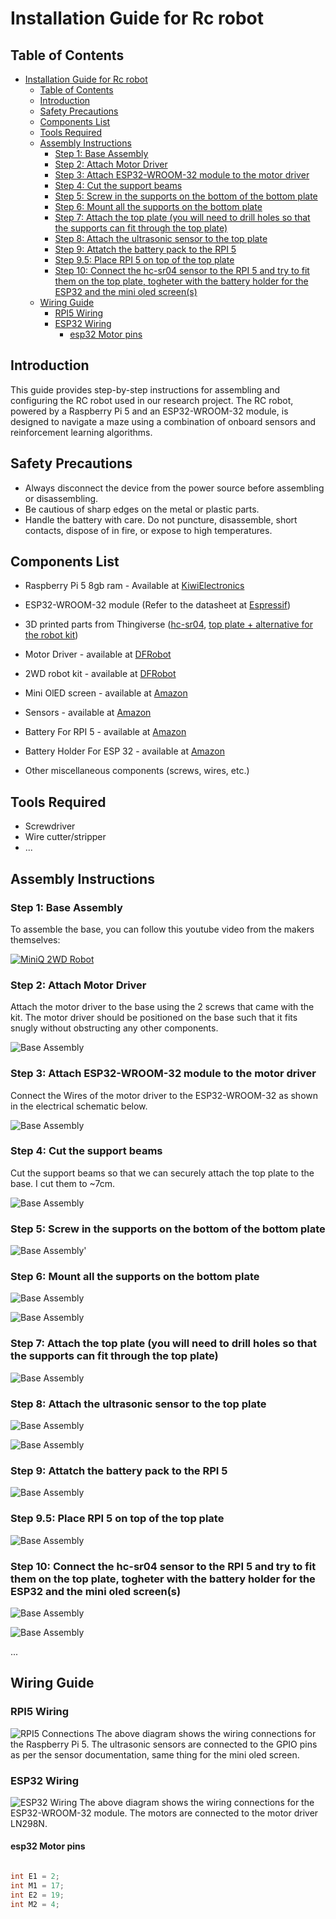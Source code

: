 # Installation Guide for Rc robot

## Table of Contents

- [Installation Guide for Rc robot](#installation-guide-for-rc-robot)
  - [Table of Contents](#table-of-contents)
  - [Introduction](#introduction)
  - [Safety Precautions](#safety-precautions)
  - [Components List](#components-list)
  - [Tools Required](#tools-required)
  - [Assembly Instructions](#assembly-instructions)
    - [Step 1: Base Assembly](#step-1-base-assembly)
    - [Step 2: Attach Motor Driver](#step-2-attach-motor-driver)
    - [Step 3: Attach ESP32-WROOM-32 module to the motor driver](#step-3-attach-esp32-wroom-32-module-to-the-motor-driver)
    - [Step 4: Cut the support beams](#step-4-cut-the-support-beams)
    - [Step 5: Screw in the supports on the bottom of the bottom plate](#step-5-screw-in-the-supports-on-the-bottom-of-the-bottom-plate)
    - [Step 6: Mount all the supports on the bottom plate](#step-6-mount-all-the-supports-on-the-bottom-plate)
    - [Step 7: Attach the top plate (you will need to drill holes so that the supports can fit through the top plate)](#step-7-attach-the-top-plate-you-will-need-to-drill-holes-so-that-the-supports-can-fit-through-the-top-plate)
    - [Step 8: Attach the ultrasonic sensor to the top plate](#step-8-attach-the-ultrasonic-sensor-to-the-top-plate)
    - [Step 9: Attatch the battery pack to the RPI 5](#step-9-attatch-the-battery-pack-to-the-rpi-5)
    - [Step 9.5: Place RPI 5 on top of the top plate](#step-95-place-rpi-5-on-top-of-the-top-plate)
    - [Step 10: Connect the hc-sr04 sensor to the RPI 5 and try to fit them on the top plate, togheter with the battery holder for the ESP32 and the mini oled screen(s)](#step-10-connect-the-hc-sr04-sensor-to-the-rpi-5-and-try-to-fit-them-on-the-top-plate-togheter-with-the-battery-holder-for-the-esp32-and-the-mini-oled-screens)
  - [Wiring Guide](#wiring-guide)
    - [RPI5 Wiring](#rpi5-wiring)
    - [ESP32 Wiring](#esp32-wiring)
      - [esp32 Motor pins](#esp32-motor-pins)

## Introduction

This guide provides step-by-step instructions for assembling and configuring the RC robot used in our research project. The RC robot, powered by a Raspberry Pi 5 and an ESP32-WROOM-32 module, is designed to navigate a maze using a combination of onboard sensors and reinforcement learning algorithms.

## Safety Precautions

- Always disconnect the device from the power source before assembling or disassembling.
- Be cautious of sharp edges on the metal or plastic parts.
- Handle the battery with care. Do not puncture, disassemble, short contacts, dispose of in fire, or expose to high temperatures.

## Components List

- Raspberry Pi 5 8gb ram - Available at [KiwiElectronics](https://www.kiwi-electronics.com/en/raspberry-pi-5-computers-accessories-415/raspberry-pi-5-8gb-11580)
- ESP32-WROOM-32 module (Refer to the datasheet at [Espressif](https://www.espressif.com/sites/default/files/documentation/esp32-wroom-32_datasheet_en.pdf))
- 3D printed parts from Thingiverse ([hc-sr04](https://www.thingiverse.com/thing:3436448/files), [top plate + alternative for the robot kit](https://www.thingiverse.com/thing:2544002))
- Motor Driver - available at [DFRobot](https://www.dfrobot.com/product-66.html)
- 2WD robot kit - available at [DFRobot](https://www.dfrobot.com/product-367.html)
- Mini OlED screen - available at [Amazon](https://www.amazon.com.be/dp/B0BB1T23LF)
- Sensors - available at [Amazon](https://www.amazon.com.be/dp/B07XF4815H)
- Battery For RPI 5 - available at [Amazon](https://www.amazon.com.be/dp/B09QRS666Y)
- Battery Holder For ESP 32 - available at [Amazon](https://www.amazon.com.be/dp/B09Q4ZMNLW)

- Other miscellaneous components (screws, wires, etc.)

## Tools Required

- Screwdriver
- Wire cutter/stripper
- ...

## Assembly Instructions

### Step 1: Base Assembly

To assemble the base, you can follow this youtube video from the makers themselves:

[![MiniQ 2WD Robot](./assembly_images/yt_vid.png)](https://www.youtube.com/watch?v=tKakeyL_8Fg 'MiniQ 2WD Robot Chassis Quick Assembly Guide')

### Step 2: Attach Motor Driver

Attach the motor driver to the base using the 2 screws that came with the kit. The motor driver should be positioned on the base such that it fits snugly without obstructing any other components.

![Base Assembly](./assembly_images/base.jpeg)

### Step 3: Attach ESP32-WROOM-32 module to the motor driver

Connect the Wires of the motor driver to the ESP32-WROOM-32 as shown in the electrical schematic below.

![Base Assembly](./assembly_images/esp32_schema.png)

### Step 4: Cut the support beams

Cut the support beams so that we can securely attach the top plate to the base. I cut them to ~7cm.

![Base Assembly](./assembly_images/supports.jpeg)

### Step 5: Screw in the supports on the bottom of the bottom plate

![Base Assembly](./assembly_images/washers_underneath.jpeg)'

### Step 6: Mount all the supports on the bottom plate

![Base Assembly](./assembly_images/supports_mounted.jpeg)

![Base Assembly](./assembly_images/all4_supports.jpeg)

### Step 7: Attach the top plate (you will need to drill holes so that the supports can fit through the top plate)

![Base Assembly](./assembly_images/top_placed.jpeg)

### Step 8: Attach the ultrasonic sensor to the top plate

![Base Assembly](./assembly_images/hc-sr04.jpeg)

![Base Assembly](./assembly_images/top_mounted.jpeg)

### Step 9: Attatch the battery pack to the RPI 5

![Base Assembly](./assembly_images/PI_sugar.jpg)

### Step 9.5: Place RPI 5 on top of the top plate

![Base Assembly](./assembly_images/rpi_on_top.jpeg)

### Step 10: Connect the hc-sr04 sensor to the RPI 5 and try to fit them on the top plate, togheter with the battery holder for the ESP32 and the mini oled screen(s)

![Base Assembly](./assembly_images/battery_holder.jpeg)

![Base Assembly](./assembly_images/completed.jpeg)

...

## Wiring Guide

### RPI5 Wiring

![RPI5 Connections](./pictures/rpi_schema.png)
The above diagram shows the wiring connections for the Raspberry Pi 5. The ultrasonic sensors are connected to the GPIO pins as per the sensor documentation, same thing for the mini oled screen.

### ESP32 Wiring

![ESP32 Wiring](./pictures/esp_schema.png)
The above diagram shows the wiring connections for the ESP32-WROOM-32 module. The motors are connected to the motor driver LN298N.

#### esp32 Motor pins

```c

int E1 = 2;
int M1 = 17;
int E2 = 19;
int M2 = 4;

```
